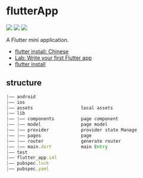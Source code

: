 # flutterApp

![](https://img.shields.io/badge/-Flutter-brightgreen)
![](https://img.shields.io/badge/-Provider-brightgreen)
![](https://img.shields.io/badge/-dio-brightgreen)

A Flutter mini application.

- [flutter install: Chinese](https://juejin.im/post/5be3d54cf265da611d6624d3)
- [Lab: Write your first Flutter app](https://flutter.dev/docs/get-started/codelab)
- [flutter install](https://flutter.dev/docs/get-started/install)

## structure

```JavaScript
|—— android
|—— ios
|—— assets                  local assets
|—— lib
|—— |—— components          page component
|—— |—— model               page model
|—— |—— provider            provider state Manage
|—— |—— pages               page
|—— |—— router              generate router
|—— |—— main.dart           main Entry
|—— test
|—— flutter_app.iml
|—— pubspec.lock
|—— pubspec.yaml
```
